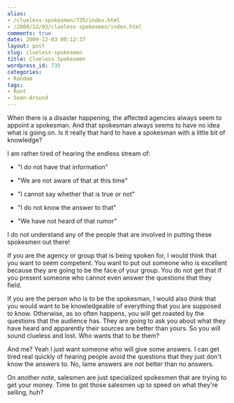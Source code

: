 ```yaml
---
alias:
- /clueless-spokesmen/735/index.html
- /2009/12/03/clueless-spokesmen/index.html
comments: true
date: 2009-12-03 00:12:37
layout: post
slug: clueless-spokesmen
title: Clueless Spokesmen
wordpress_id: 735
categories:
- Random
tags:
- Rant
- Seen-Around
---
```


When there is a disaster happening, the affected agencies always seem to appoint a spokesman.  And that spokesman always seems to have no idea what is going on.  Is it really that hard to have a spokesman with a little bit of knowledge?

I am rather tired of hearing the endless stream of:



	
  * "I do not have that information"

	
  * "We are not aware of that at this time"

	
  * "I cannot say whether that is true or not"

	
  * "I do not know the answer to that"

	
  * "We have not heard of that rumor"



I do not understand any of the people that are involved in putting these spokesmen out there!

If you are the agency or group that is being spoken for, I would think that you want to seem competent.  You want to put out someone who is excellent because they are going to be the face of your group.  You do not get that if you present someone who cannot even answer the questions that they field.

If you are the person who is to be the spokesman, I would also think that you would want to be knowledgeable of everything that you are supposed to know.  Otherwise, as so often happens, you will get roasted by the questions that the audience has.  They are going to ask you about what they have heard and apparently their sources are better than yours.  So you will sound clueless and lost.  Who wants that to be them?

And me?  Yeah I just want someone who will give some answers.  I can get tired real quickly of hearing people avoid the questions that they just don't know the answers to.  No, lame answers are not better than no answers.

On another note, salesmen are just specialized spokesmen that are trying to get your money.  Time to get those salesmen up to speed on what they're selling, huh?
